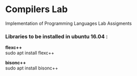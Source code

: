 # Compilers Lab
Implementation of Programming Languages Lab Assigments

### Libraries to be installed in ubuntu 16.04 :
**flexc++**  
sudo apt install flexc++

**bisonc++**  
sudo apt install bisonc++
